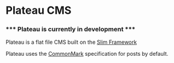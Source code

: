 # Plateau CMS

### *** Plateau is currently in development ***

Plateau is a flat file CMS built on the [Slim Framework](http://www.slimframework.com/)

Plateau uses the [CommonMark](http://commonmark.org/) specification for posts by default.
